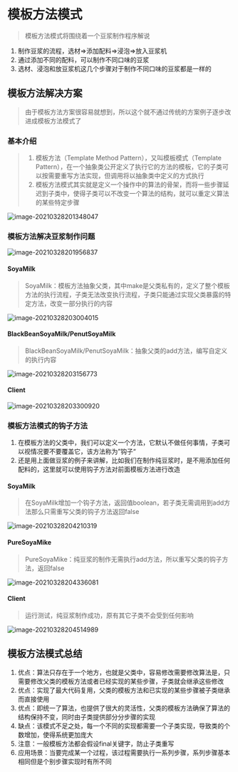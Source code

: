 # 模板方法模式

>  模板方法模式将围绕着一个豆浆制作程序解说

1. 制作豆浆的流程，选材=>添加配料=>浸泡=>放入豆浆机
2. 通过添加不同的配料，可以制作不同口味的豆浆
3. 选材、浸泡和放豆浆机这几个步骤对于制作不同口味的豆浆都是一样的

## 模板方法解决方案

> 由于模板方法方案很容易就想到，所以这个就不通过传统的方案例子逐步改进成模板方法模式了

### 基本介绍

> 1. 模板方法（Template Method Pattern），又叫模板模式（Template Pattern），在一个抽象类公开定义了执行它的方法的模板，它的子类可以按需要重写方法实现，但调用将以抽象类中定义的方式执行
> 2. 模板方法模式其实就是定义一个操作中的算法的骨架，而将一些步骤延迟到子类中，使得子类可以不改变一个算法的结构，就可以重定义算法的某些特定步骤

![image-20210328201348047](./images/image-20210328201348047.png)

### 模板方法解决豆浆制作问题

![image-20210328201956837](./images/image-20210328201942544.png)

#### SoyaMilk

> SoyaMilk：模板方法抽象父类，其中make是父类私有的，定义了整个模板方法的执行流程，子类无法改变执行流程，子类只能通过实现父类暴露的特定方法，改变一部分执行的内容

![image-20210328203004015](./images/image-20210328203004015.png)

#### BlackBeanSoyaMilk/PenutSoyaMilk

> BlackBeanSoyaMilk/PenutSoyaMilk：抽象父类的add方法，编写自定义的执行内容

![image-20210328203156773](./images/image-20210328203156773.png)

#### Client

![image-20210328203300920](./images/image-20210328203300920.png)

### 模板方法模式的钩子方法

1. 在模板方法的父类中，我们可以定义一个方法，它默认不做任何事情，子类可以视情况要不要覆盖它，该方法称为”钩子“
2. 还是用上面做豆浆的例子来讲解，比如我们在制作纯豆浆时，是不用添加任何配料的，这里就可以使用钩子方法对前面模板方法进行改造

#### SoyaMilk

> 在SoyaMilk增加一个钩子方法，返回值boolean，若子类无需调用到add方法那么只需重写父类的钩子方法返回false

![image-20210328204210319](./images/image-20210328204210319.png)

#### PureSoyaMike

> PureSoyaMike：纯豆浆的制作无需执行add方法，所以重写父类的钩子方法，返回false

![image-20210328204336081](./images/image-20210328204336081.png)

#### Client

> 运行测试，纯豆浆制作成功，原有其它子类不会受到任何影响

![image-20210328204514989](./images/image-20210328204514989.png)

## 模板方法模式总结

1. 优点：算法只存在于一个地方，也就是父类中，容易修改需要修改算法是，只需要修改父类的模板方法或者已经实现的某些步骤，子类就会继承这些修改
2. 优点：实现了最大代码复用，父类的模板方法和已实现的某些步骤被子类继承而直接使用
3. 优点：即统一了算法，也提供了很大的灵活性，父类的模板方法确保了算法的结构保持不变，同时由子类提供部分分步骤的实现
4. 缺点：该模式不足之处，每一个不同的实现都需要一个子类实现，导致类的个数增加，使得系统更加庞大
5. 注意：一般模板方法都会假设final关键字，防止子类重写
6. 应用场景：当要完成某一个过程，该过程需要执行一系列步骤，系列步骤基本相同但是个别步骤实现时有所不同